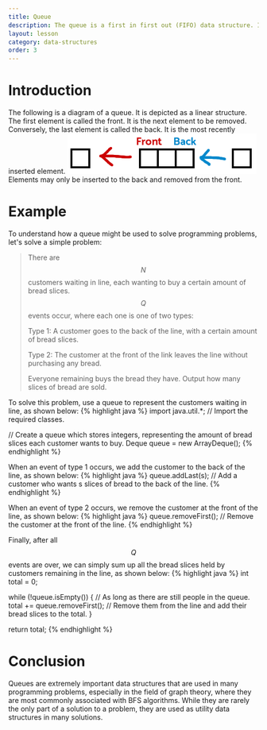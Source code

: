 ```yaml
---
title: Queue
description: The queue is a first in first out (FIFO) data structure. It allows you to insert elements, and remove them in the order in which they were inserted.
layout: lesson
category: data-structures
order: 3
---
```


# Introduction
The following is a diagram of a queue. It is depicted as a linear structure. The first element is called the front. It is the next element to be removed. Conversely, the last element is called the back. It is the most recently inserted element.
<img class="figure" src="/assets/cpt/diagrams/queue.png">
Elements may only be inserted to the back and removed from the front.

# Example
To understand how a queue might be used to solve programming problems, let's solve a simple problem:
> There are $$N$$ customers waiting in line, each wanting to buy a certain amount of bread slices. $$Q$$ events occur, where each one is one of two types:
>
> Type 1: A customer goes to the back of the line, with a certain amount of bread slices.
>
> Type 2: The customer at the front of the link leaves the line without purchasing any bread.
>
> Everyone remaining buys the bread they have. Output how many slices of bread are sold.

To solve this problem, use a queue to represent the customers waiting in line, as shown below:
{% highlight java %}
import java.util.*; // Import the required classes.

// Create a queue which stores integers, representing the amount of bread slices each customer wants to buy.
Deque<Integer> queue = new ArrayDeque<Integer>();
{% endhighlight %}

When an event of type 1 occurs, we add the customer to the back of the line, as shown below:
{% highlight java %}
queue.addLast(s); // Add a customer who wants s slices of bread to the back of the line.
{% endhighlight %}

When an event of type 2 occurs, we remove the customer at the front of the line, as shown below:
{% highlight java %}
queue.removeFirst(); // Remove the customer at the front of the line.
{% endhighlight %}

Finally, after all $$Q$$ events are over, we can simply sum up all the bread slices held by customers remaining in the line, as shown below:
{% highlight java %}
int total = 0;

while (!queue.isEmpty()) { // As long as there are still people in the queue.
	total += queue.removeFirst(); // Remove them from the line and add their bread slices to the total.
}

return total;
{% endhighlight %}

# Conclusion
Queues are extremely important data structures that are used in many programming problems, especially in the field of graph theory, where they are most commonly associated with BFS algorithms. While they are rarely the only part of a solution to a problem, they are used as utility data structures in many solutions.
